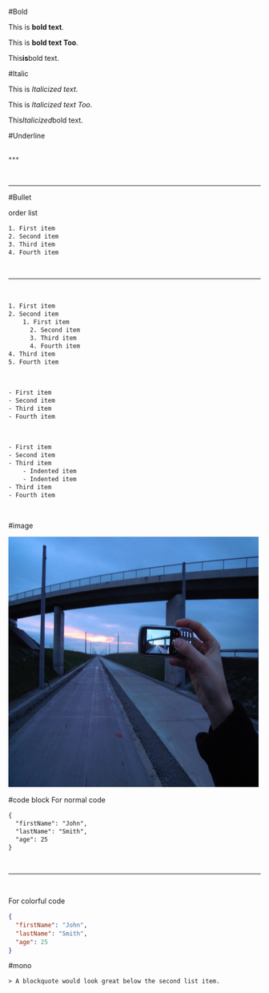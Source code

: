 
#Bold

This is **bold text**.

This is __bold text Too__.

This**is**bold text.


#Italic

This is *Italicized text*.

This is _Italicized text Too_.

This*Italicized*bold text.



#Underline
```

***

```

<br>

______


#Bullet

order list

```
1. First item
2. Second item
3. Third item
4. Fourth item
```
<br>


---


<br>

```
1. First item
2. Second item
    1. First item
      2. Second item
      3. Third item
      4. Fourth item
4. Third item
5. Fourth item
```
<br>

```
- First item
- Second item
- Third item
- Fourth item
```


<br>

```
- First item
- Second item
- Third item
    - Indented item
    - Indented item
- Third item
- Fourth item
```

<br>


#image

<img src="https://github.com/RadhikaNewaskar/MarkDown/blob/main/Image_created_with_a_mobile_phone.png." width="500" height="500">



#code block
For normal code

```
{
  "firstName": "John",
  "lastName": "Smith",
  "age": 25
}
```

<br>


---


<br>

For colorful code

```json
{
  "firstName": "John",
  "lastName": "Smith",
  "age": 25
}
```


#mono

    > A blockquote would look great below the second list item.
